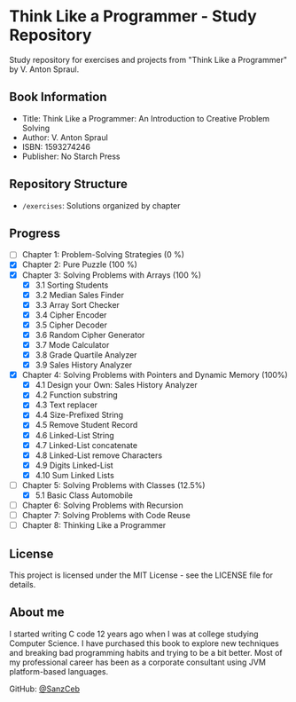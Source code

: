 # Think Like a Programmer - Study Repository

Study repository for exercises and projects from "Think Like a Programmer" by
V. Anton Spraul.

## Book Information

- Title: Think Like a Programmer: An Introduction to Creative Problem Solving
- Author: V. Anton Spraul
- ISBN: 1593274246
- Publisher: No Starch Press

## Repository Structure

- `/exercises`: Solutions organized by chapter

## Progress

- [ ] Chapter 1: Problem-Solving Strategies (0 %)
- [x] Chapter 2: Pure Puzzle (100 %)
- [x] Chapter 3: Solving Problems with Arrays (100 %)
  - [x] 3.1 Sorting Students
  - [x] 3.2 Median Sales Finder
  - [x] 3.3 Array Sort Checker
  - [x] 3.4 Cipher Encoder
  - [x] 3.5 Cipher Decoder
  - [x] 3.6 Random Cipher Generator
  - [x] 3.7 Mode Calculator
  - [x] 3.8 Grade Quartile Analyzer
  - [x] 3.9 Sales History Analyzer
- [x] Chapter 4: Solving Problems with Pointers and Dynamic Memory (100%)
  - [x] 4.1 Design your Own: Sales History Analyzer
  - [x] 4.2 Function substring
  - [x] 4.3 Text replacer
  - [x] 4.4 Size-Prefixed String
  - [x] 4.5 Remove Student Record
  - [x] 4.6 Linked-List String
  - [x] 4.7 Linked-List concatenate
  - [x] 4.8 Linked-List remove Characters
  - [x] 4.9 Digits Linked-List
  - [x] 4.10 Sum Linked Lists
- [ ] Chapter 5: Solving Problems with Classes (12.5%)
  - [x] 5.1 Basic Class Automobile
- [ ] Chapter 6: Solving Problems with Recursion
- [ ] Chapter 7: Solving Problems with Code Reuse
- [ ] Chapter 8: Thinking Like a Programmer

## License

This project is licensed under the MIT License - see the LICENSE file for
details.

## About me

I started writing C code 12 years ago when I was at college studying Computer
Science. I have purchased this book to explore new techniques and breaking bad
programming habits and trying to be a bit better. Most of my professional career
has been as a corporate consultant using JVM platform-based languages.

GitHub: [@SanzCeb](https://github.com/SanzCeb)
